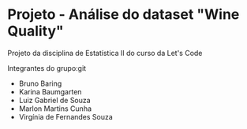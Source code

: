 # Projeto - Análise do dataset "Wine Quality"

Projeto da disciplina de Estatística II do curso da Let's Code

Integrantes do grupo:git 
- Bruno Baring
- Karina Baumgarten
- Luiz Gabriel de Souza
- Marlon Martins Cunha
- Virgínia de Fernandes Souza